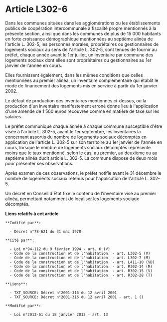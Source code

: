 # Article L302-6

Dans les communes situées dans les agglomérations ou les établissements publics de coopération intercommunale à fiscalité
propre mentionnés à la présente section, ainsi que dans les communes de plus de 15 000 habitants en forte croissance
démographique mentionnées au septième alinéa de l'article L. 302-5, les personnes morales, propriétaires ou gestionnaires de
logements sociaux au sens de l'article L. 302-5, sont tenues de fournir au préfet, chaque année avant le 1er juillet, un
inventaire par commune des logements sociaux dont elles sont propriétaires ou gestionnaires au 1er janvier de l'année en
cours. 

Elles fournissent également, dans les mêmes conditions que celles mentionnées au premier alinéa, un inventaire complémentaire
qui établit le mode de financement des logements mis en service à partir du 1er janvier 2002. 

Le défaut de production des inventaires mentionnés ci-dessus, ou la production d'un inventaire manifestement erroné donne
lieu à l'application d'une amende de 1 500 euros recouvrée comme en matière de taxe sur les salaires. 

Le préfet communique chaque année à chaque commune susceptible d'être visée à l'article L. 302-5, avant le 1er septembre, les
inventaires la concernant assortis du nombre de logements sociaux décomptés en application de l'article L. 302-5 sur son
territoire au 1er janvier de l'année en cours, lorsque le nombre de logements sociaux décomptés représente moins que le taux
mentionné, selon le cas, au premier, au deuxième ou au septième alinéa dudit article L. 302-5. La commune dispose de deux
mois pour présenter ses observations. 

Après examen de ces observations, le préfet notifie avant le 31 décembre le nombre de logements sociaux retenus pour
l'application de l'article L. 302-5. 

Un décret en Conseil d'Etat fixe le contenu de l'inventaire visé au premier alinéa, permettant notamment de localiser les
logements sociaux décomptés.

**Liens relatifs à cet article**

	**Codifié par**:

	  - Décret n°78-621 du 31 mai 1978

	**Cité par**:

	  - Loi n°94-112 du 9 février 1994 - art. 6 (V)
	  - Code de la construction et de l'habitation. - art. L302-5 (V)
	  - Code de la construction et de l'habitation. - art. L302-7 (M)
	  - Code de la construction et de l'habitation. - art. L411-10 (VD)
	  - Code de la construction et de l'habitation. - art. R302-14 (M)
	  - Code de la construction et de l'habitation. - art. R302-15 (V)
	  - Code de la construction et de l'habitation. - art. R302-28 (T)

	**Liens**:

	  - TXT_SOURCE: Décret n°2001-316 du 12 avril 2001
	  - TXT_SOURCE: Décret n°2001-316 du 12 avril 2001 - art. 1 ()

	**Modifié par**:

	  - Loi n°2013-61 du 18 janvier 2013 - art. 13
